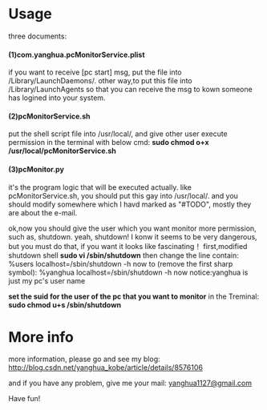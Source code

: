 <h1>Usage</h1>
three documents:
<h4>(1)com.yanghua.pcMonitorService.plist</h4>
if you want to receive [pc start] msg, put the file into /Library/LaunchDaemons/.
other way,to put this file into /Library/LaunchAgents so that you can receive the msg to kown someone has logined into your system.
<h4>(2)pcMonitorService.sh</h4>
put the shell script file into /usr/local/,
and give other user execute permission in the terminal with below cmd:
<b>sudo chmod o+x /usr/local/pcMonitorService.sh</b>
<h4>(3)pcMonitor.py</h4>
it's the program logic that will be executed actually.
like pcMonitorService.sh, you should put this gay into /usr/local/.
and you should modify somewhere which I havd marked as "#TODO", mostly they are about the e-mail.

ok,now you should give the user which you want monitor more permission, such as, shutdown. yeah, shutdown! I konw it seems to be very dangerous, but you must do that, if you want it looks like fascinating！
first,modified shutdown shell
<b>sudo vi /sbin/shutdown</b>
then change the line contain:
 %users localhost=/sbin/shutdown -h now
to (remove the first sharp symbol):
%yanghua localhost=/sbin/shutdown -h now
notice:yanghua is just my pc's user name

<b>set the suid for the user of the pc that you want to monitor</b>
in the Treminal:
<b>sudo chmod u+s /sbin/shutdown</b>

<h1>More info</h1>
more information, please go and see my blog:
<a href="http://blog.csdn.net/yanghua_kobe/article/details/8576106">http://blog.csdn.net/yanghua_kobe/article/details/8576106</a>

and if you have any problem, give me your mail:
<a href="mailto:yanghua1127@gmail.com">yanghua1127@gmail.com</a>

Have fun!